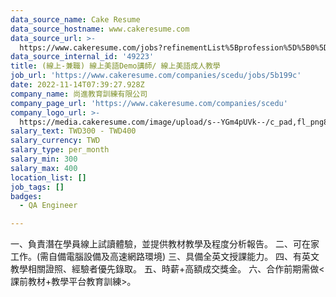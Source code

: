```yaml
---
data_source_name: Cake Resume
data_source_hostname: www.cakeresume.com
data_source_url: >-
  https://www.cakeresume.com/jobs?refinementList%5Bprofession%5D%5B0%5D=engineering_qa-engineer&refinementList%5Bsalary_type%5D=per_month&refinementList%5Bsalary_currency%5D=TWD&range%5Bsalary_range%5D%5Bmax%5D=600000
data_source_internal_id: '49223'
title: (線上-兼職) 線上美語Demo講師/ 線上美語成人教學
job_url: 'https://www.cakeresume.com/companies/scedu/jobs/5b199c'
date: 2022-11-14T07:39:27.928Z
company_name: 尚進教育訓練有限公司
company_page_url: 'https://www.cakeresume.com/companies/scedu'
company_logo_url: >-
  https://media.cakeresume.com/image/upload/s--YGm4pUVk--/c_pad,fl_png8,h_200,w_200/v1668133704/q19nhemaxc2ufzkidvkh.png
salary_text: TWD300 - TWD400
salary_currency: TWD
salary_type: per_month
salary_min: 300
salary_max: 400
location_list: []
job_tags: []
badges:
  - QA Engineer

---
```


一、負責潛在學員線上試讀體驗，並提供教材教學及程度分析報告。 二、可在家工作。(需自備電腦設備及高速網路環境) 三、具備全英文授課能力。 四、有英文教學相關證照、經驗者優先錄取。 五、時薪+高額成交獎金。 六、合作前期需做<課前教材+教學平台教育訓練>。